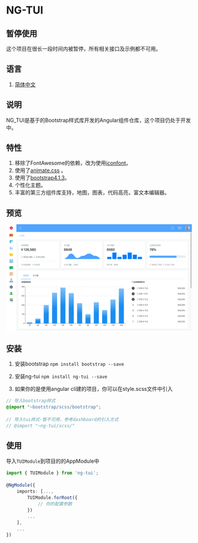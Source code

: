 # NG-TUI

## 暂停使用
这个项目在很长一段时间内被暂停，所有相关接口及示例都不可用。

## 语言
1. [简体中文](README.MD)
<!-- 2. [English](README-EN.MD) -->

## 说明
NG_TUI是基于的Bootstrap样式库开发的Angular组件仓库，这个项目仍处于开发中。

## 特性
1. 移除了FontAwesome的依赖，改为使用[iconfont](http://www.iconfont.cn)。
2. 使用了[animate.css](https://daneden.github.io/animate.css/)  。
3. 使用了[bootstrap4.1.3](http://getbootstrap.com)。
4. 个性化主题。
5. 丰富的第三方组件库支持，地图，图表，代码高亮，富文本编辑器。

## 预览
![preview](preview/dashboard.png)
<!-- [在线查看](https://www.cool1024.com) 账号 admin 密码 123456789 -->

## 安装
1. 安装bootstrap
`npm install bootstrap --save`

2. 安装ng-tui
`npm install ng-tui --save`

3. 如果你的是使用angular cli建的项目，你可以在style.scss文件中引入
```scss
// 导入bootstrap样式
@import "~bootstrap/scss/bootstrap";

// 导入tui样式-暂不可用，参考dashboard的引入方式
// @import "~ng-tui/scss/"
```

## 使用
导入`TUIModule`到项目的的AppModule中
```typescript
import { TUIModule } from 'ng-tui';

@NgModule({
    imports: [..., 
        TUIModule.forRoot({
            // 你的配置参数
        })
        ...
    ],
    ...
})
```
<!-- ## 相关说明
1. [可用组件列表](COMPONENT.MD) -->


